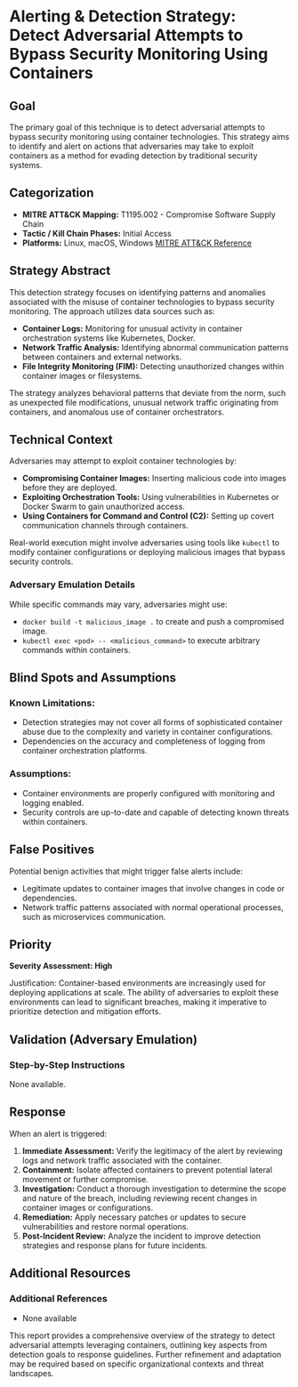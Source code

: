 # Alerting & Detection Strategy: Detect Adversarial Attempts to Bypass Security Monitoring Using Containers

## Goal
The primary goal of this technique is to detect adversarial attempts to bypass security monitoring using container technologies. This strategy aims to identify and alert on actions that adversaries may take to exploit containers as a method for evading detection by traditional security systems.

## Categorization

- **MITRE ATT&CK Mapping:** T1195.002 - Compromise Software Supply Chain
- **Tactic / Kill Chain Phases:** Initial Access
- **Platforms:** Linux, macOS, Windows
  [MITRE ATT&CK Reference](https://attack.mitre.org/techniques/T1195/002)

## Strategy Abstract

This detection strategy focuses on identifying patterns and anomalies associated with the misuse of container technologies to bypass security monitoring. The approach utilizes data sources such as:

- **Container Logs:** Monitoring for unusual activity in container orchestration systems like Kubernetes, Docker.
- **Network Traffic Analysis:** Identifying abnormal communication patterns between containers and external networks.
- **File Integrity Monitoring (FIM):** Detecting unauthorized changes within container images or filesystems.

The strategy analyzes behavioral patterns that deviate from the norm, such as unexpected file modifications, unusual network traffic originating from containers, and anomalous use of container orchestrators.

## Technical Context

Adversaries may attempt to exploit container technologies by:

- **Compromising Container Images:** Inserting malicious code into images before they are deployed.
- **Exploiting Orchestration Tools:** Using vulnerabilities in Kubernetes or Docker Swarm to gain unauthorized access.
- **Using Containers for Command and Control (C2):** Setting up covert communication channels through containers.

Real-world execution might involve adversaries using tools like `kubectl` to modify container configurations or deploying malicious images that bypass security controls. 

### Adversary Emulation Details
While specific commands may vary, adversaries might use:
- `docker build -t malicious_image .` to create and push a compromised image.
- `kubectl exec <pod> -- <malicious_command>` to execute arbitrary commands within containers.

## Blind Spots and Assumptions

### Known Limitations:
- Detection strategies may not cover all forms of sophisticated container abuse due to the complexity and variety in container configurations.
- Dependencies on the accuracy and completeness of logging from container orchestration platforms.

### Assumptions:
- Container environments are properly configured with monitoring and logging enabled.
- Security controls are up-to-date and capable of detecting known threats within containers.

## False Positives

Potential benign activities that might trigger false alerts include:

- Legitimate updates to container images that involve changes in code or dependencies.
- Network traffic patterns associated with normal operational processes, such as microservices communication.

## Priority

**Severity Assessment: High**

Justification:
Container-based environments are increasingly used for deploying applications at scale. The ability of adversaries to exploit these environments can lead to significant breaches, making it imperative to prioritize detection and mitigation efforts.

## Validation (Adversary Emulation)

### Step-by-Step Instructions
None available.

## Response

When an alert is triggered:

1. **Immediate Assessment:** Verify the legitimacy of the alert by reviewing logs and network traffic associated with the container.
2. **Containment:** Isolate affected containers to prevent potential lateral movement or further compromise.
3. **Investigation:** Conduct a thorough investigation to determine the scope and nature of the breach, including reviewing recent changes in container images or configurations.
4. **Remediation:** Apply necessary patches or updates to secure vulnerabilities and restore normal operations.
5. **Post-Incident Review:** Analyze the incident to improve detection strategies and response plans for future incidents.

## Additional Resources

### Additional References
- None available

This report provides a comprehensive overview of the strategy to detect adversarial attempts leveraging containers, outlining key aspects from detection goals to response guidelines. Further refinement and adaptation may be required based on specific organizational contexts and threat landscapes.